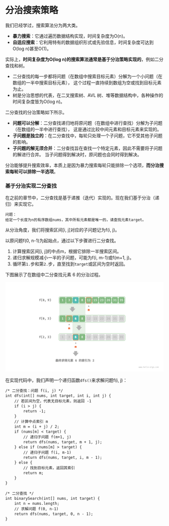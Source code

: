 # 分治搜索策略

我们已经学过，搜索算法分为两大类。

- **暴力搜索**：它通过遍历数据结构实现，时间复杂度为O(n)。
- **自适应搜索**：它利用特有的数据组织形式或先验信息，时间复杂度可达到O(log n)甚至O(1)。

实际上，**时间复杂度为O(log n)的搜索算法通常是基于分治策略实现的**，例如二分查找和树。

- 二分查找的每一步都将问题（在数组中搜索目标元素）分解为一个小问题（在数组的一半中搜索目标元素），
  这个过程一直持续到数组为空或找到目标元素为止。
- 树是分治思想的代表，在二叉搜索树、AVL 树、堆等数据结构中，各种操作的时间复杂度皆为O(log n)。

二分查找的分治策略如下所示。

- **问题可以分解**：二分查找递归地将原问题（在数组中进行查找）分解为子问题（在数组的一半中进行查找），
  这是通过比较中间元素和目标元素来实现的。
- **子问题是独立的**：在二分查找中，每轮只处理一个子问题，它不受其他子问题的影响。
- **子问题的解无须合并**：二分查找旨在查找一个特定元素，因此不需要将子问题的解进行合并。
  当子问题得到解决时，原问题也会同时得到解决。

分治能够提升搜索效率，本质上是因为暴力搜索每轮只能排除一个选项，**而分治搜索每轮可以排除一半选项**。

### 基于分治实现二分查找

在之前的章节中，二分查找是基于递推（迭代）实现的。现在我们基于分治（递归）来实现它。

```text
问题：
给定一个长度为n的有序数组nums，其中所有元素都是唯一的，请查找元素target。
```

从分治角度，我们将搜索区间[i, j]对应的子问题记为f(i, j)。

以原问题f(0, n-1)为起始点，通过以下步骤进行二分查找。

1. 计算搜索区间[i, j]的中点m，根据它排除一半搜索区间。
2. 递归求解规模减小一半的子问题，可能为f(i, m-1)或f(m+1, j)。
3. 循环第`1.`步和第`2.`步，直至找到`target`或区间为空时返回。

下图展示了在数组中二分查找元素 $6$ 的分治过程。

![二分查找的分治过程](img/12/02/binary_search_recur.png)

在实现代码中，我们声明一个递归函数`dfs()`来求解问题f(i, j)：

```text
/* 二分查找：问题 f(i, j) */
int dfs(int[] nums, int target, int i, int j) {
    // 若区间为空，代表无目标元素，则返回 -1
    if (i > j) {
        return -1;
    }
    // 计算中点索引 m
    int m = (i + j) / 2;
    if (nums[m] < target) {
        // 递归子问题 f(m+1, j)
        return dfs(nums, target, m + 1, j);
    } else if (nums[m] > target) {
        // 递归子问题 f(i, m-1)
        return dfs(nums, target, i, m - 1);
    } else {
        // 找到目标元素，返回其索引
        return m;
    }
}

/* 二分查找 */
int binarySearch(int[] nums, int target) {
    int n = nums.length;
    // 求解问题 f(0, n-1)
    return dfs(nums, target, 0, n - 1);
}
```